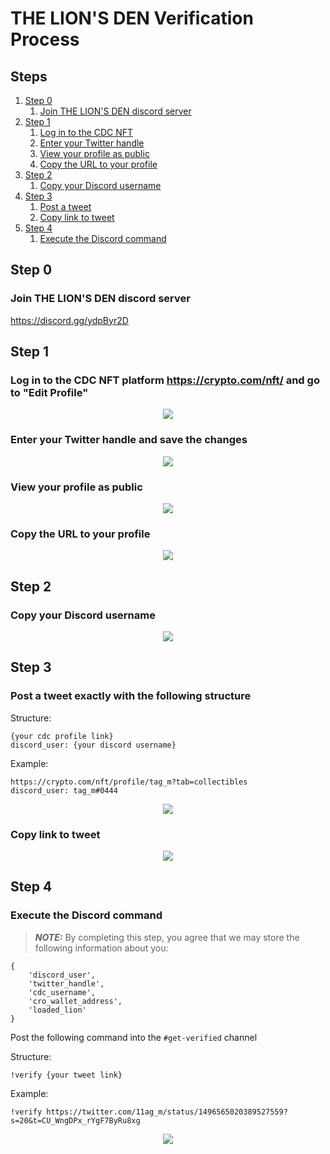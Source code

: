 # THE LION'S DEN Verification Process

## Steps
1. [Step 0](#step0)
    1. [Join THE LION'S DEN discord server](#step01)
2. [Step 1](#step1)
    1. [Log in to the CDC NFT](#step11)
    2. [Enter your Twitter handle](#step12)
    3. [View your profile as public](#step13)
    4. [Copy the URL to your profile](#step14)
2. [Step 2](#step2)
    1. [Copy your Discord username](#step21)
3. [Step 3](#step3)
    1. [Post a tweet](#step31)
    2. [Copy link to tweet](#step32)
4. [Step 4](#step4)
    1. [Execute the Discord command](#step41)

## Step 0 <a name="step0"></a>
### Join THE LION'S DEN discord server <a name="step01"></a>

https://discord.gg/ydpByr2D 

## Step 1 <a name="step1"></a>
### Log in to the CDC NFT platform https://crypto.com/nft/ and go to "Edit Profile" <a name="step11"></a>

<p align="center">
  <img src="https://user-images.githubusercontent.com/98609855/155387837-16e7bf86-698a-4764-9cb5-0ef4979df447.png">
</p>

### Enter your Twitter handle and save the changes <a name="step12"></a>

<p align="center">
  <img src="https://user-images.githubusercontent.com/98609855/155388258-8bc01ffa-576c-4258-9f6c-bd99c82ea909.png">
</p>

### View your profile as public <a name="step13"></a>

<p align="center">
  <img src="https://user-images.githubusercontent.com/98609855/155389115-3749d752-839d-450d-922d-3ddadc446ca3.png">
</p>

### Copy the URL to your profile <a name="step14"></a>

<p align="center">
  <img src="https://user-images.githubusercontent.com/98609855/155389398-f6b58245-c38b-4c8f-8249-748ee3ad490d.png">
</p>

## Step 2 <a name="step2"></a>
### Copy your Discord username <a name="step21"></a>

<p align="center">
  <img src="https://user-images.githubusercontent.com/98609855/155390300-5c5be96c-49e2-44f6-963b-216b36570b6f.gif">
</p>

## Step 3 <a name="step3"></a>
### Post a tweet exactly with the following structure <a name="step31"></a>
Structure:
```
{your cdc profile link}
discord_user: {your discord username}
```

Example:
```
https://crypto.com/nft/profile/tag_m?tab=collectibles
discord_user: tag_m#0444
```

<p align="center">
  <img src="https://user-images.githubusercontent.com/98609855/155391523-fcd4f4bd-8303-496c-aa1d-1b871462ff30.png">
</p>

### Copy link to tweet <a name="step32"></a>

<p align="center">
  <img src="https://user-images.githubusercontent.com/98609855/155391573-73d09da6-f3d8-4f03-85f0-56cb74b34573.png">
</p>


## Step 4 <a name="step4"></a>
### Execute the Discord command <a name="step41"></a>
> **_NOTE:_**  By completing this step, you agree that we may store the following information about you: 
```
{
    'discord_user',
    'twitter_handle',
    'cdc_username',
    'cro_wallet_address',
    'loaded_lion'
}
```


Post the following command into the ```#get-verified``` channel

Structure:

```!verify {your tweet link}```

Example:

```!verify https://twitter.com/11ag_m/status/1496565020389527559?s=20&t=CU_WngDPx_rYgF7ByRu8xg```

<p align="center">
  <img src="https://user-images.githubusercontent.com/98609855/155393285-083a3b21-922e-490e-bbe4-715ff4c249f7.png">
</p>


